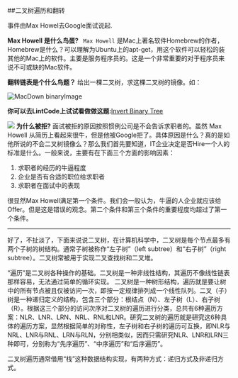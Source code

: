 ##二叉树遍历和翻转

事件由Max Howel去Google面试说起.

**Max Howell 是什么鸟蛋?**   ` Max Howell` 是Mac上著名软件Homebrew的作者，Homebrew是什么？可以理解为Ubuntu上的apt-get，用这个软件可以轻松的装其他的Mac上的软件。主要是服务程序员的。这是一个非常重要的对于程序员来说不可或缺的Mac软件。


**翻转链表是个什么鸟题？**	 给出一棵二叉树，求这棵二叉树的镜像。如：

![MacDown binaryImage](http://7xjczk.media1.z0.glb.clouddn.com/f4c82d084940f2e63de1237ead3981d2_b.jpg)

**你可以去LintCode上试试看做做这题:**[Invert Binary Tree](http://www.lintcode.com/zh-cn/problem/invert-binary-tree/)

![](http://7xjczk.media1.z0.glb.clouddn.com/Snip20150629_2.png)
**为什么被拒?**  面试被拒的原因按照惯例公司是不会告诉求职者的。虽然 Max Howell 从简历上看起来很牛，但是他被Google拒了。具体原因是什么？真的是如他所说的不会二叉树镜像么？那么我们首先要知道，IT企业决定是否Hire一个人的标准是什么。一般来说，主要有在下面三个方面的影响因素：

1.	求职者的经历的牛逼程度
2.	企业是否有合适的职位给求职者
3.	求职者在面试中的表现

很显然Max Howell满足第一个条件。我们会一般认为，牛逼的人企业就应该给Offer。但是这是错误的观念。第二个条件和第三个条件的重要程度均超过了第一个条件。
​
************
好了，不扯淡了，下面来说说二叉树，在计算机科学中，二叉树是每个节点最多有两个子树的树结构。通常子树被称作“左子树”（left subtree）和“右子树”（right subtree）。二叉树常被用于实现二叉查找树和二叉堆。


 “遍历”是二叉树各种操作的基础。二叉树是一种非线性结构，其遍历不像线性链表那样容易，无法通过简单的循环实现。
 二叉树是一种树形结构，遍历就是要让树中的所有节点被且仅被访问一次，即按一定规律排列成一个线性队列。二叉（子）树是一种递归定义的结构，包含三个部分：根结点（N）、左子树（L）、右子树（R）。根据这三个部分的访问次序对二叉树的遍历进行分类，总共有6种遍历方案：NLR、LNR、LRN、NRL、RNL和LNR。研究二叉树的遍历就是研究这6种具体的遍历方案，显然根据简单的对称性，左子树和右子树的遍历可互换，即NLR与NRL、LNR与RNL、LRN与RLN，分别相类似，因而只需研究NLR、LNR和LRN三种即可，分别称为“先序遍历”、“中序遍历”和“后序遍历”。


二叉树遍历通常借用“栈”这种数据结构实现，有两种方式：递归方式及非递归方式。

   
   